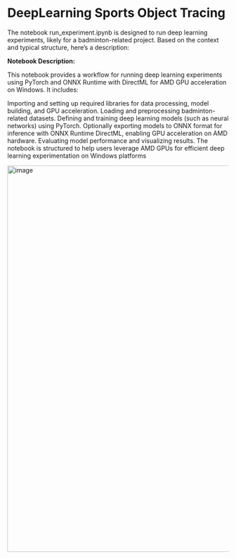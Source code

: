 # DeepLearning Sports Object Tracing

The notebook run_experiment.ipynb is designed to run deep learning experiments, likely for a badminton-related project. Based on the context and typical structure, here’s a description:

**Notebook Description:**

This notebook provides a workflow for running deep learning experiments using PyTorch and ONNX Runtime with DirectML for AMD GPU acceleration on Windows. It includes:

Importing and setting up required libraries for data processing, model building, and GPU acceleration.
Loading and preprocessing badminton-related datasets.
Defining and training deep learning models (such as neural networks) using PyTorch.
Optionally exporting models to ONNX format for inference with ONNX Runtime DirectML, enabling GPU acceleration on AMD hardware.
Evaluating model performance and visualizing results.
The notebook is structured to help users leverage AMD GPUs for efficient deep learning experimentation on Windows platforms

<img width="1788" height="878" alt="image" src="https://github.com/user-attachments/assets/e098745b-fb67-4938-9329-b7b16732f862" />

